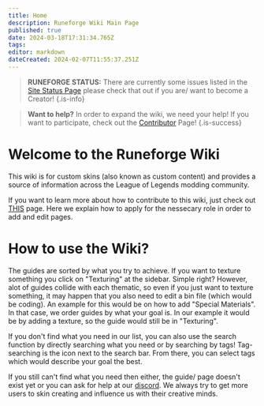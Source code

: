 ```yaml
---
title: Home
description: Runeforge Wiki Main Page
published: true
date: 2024-03-18T17:31:34.765Z
tags: 
editor: markdown
dateCreated: 2024-02-07T11:55:37.251Z
---
```


> **RUNEFORGE STATUS:**
> There are currently some issues listed in the [Site Status Page](/status#runeforge-status) please check that out if you are/ want to become a Creator!
{.is-info}


> **Want to help?**
> In order to expand the wiki, we need your help! If you want to participate, check out the [Contributor](/posting-guide/apply-as-contributor) Page!
{.is-success}


# Welcome to the Runeforge Wiki
This wiki is for custom skins (also known as custom content) and provides a source of information across the League of Legends modding community.

If you want to learn more about how to contribute to this wiki, just check out [THIS](/posting-guide/apply-as-contributor) page. Here we explain how to apply for the nessecary role in order to add and edit pages. 


# How to use the Wiki?

The guides are sorted by what you try to achieve. If you want to texture something you click on "Texturing" at the sidebar. Simple right?
However, alot of guides collide with each thematic, so even if you just want to texture something, it may happen that you also need to edit a bin file (which would be coding). An example for this would be on how to add "Special Materials". In that case, we order guides by what your goal is. In our example it would be by adding a texture, so the guide would still be in "Texturing". 

If you don't find what you need in our list, you can also use the search function by directly searching what you need or by searching by tags! Tag-searching is the icon next to the search bar. From there, you can select tags which would describe your goal the best.

If you still can't find what you need then either, the guide/ page doesn't exist yet or you can ask for help at our [discord](https://discord.com/invite/runeforge). We always try to get more users to skin creating and influence us with their creative minds.



